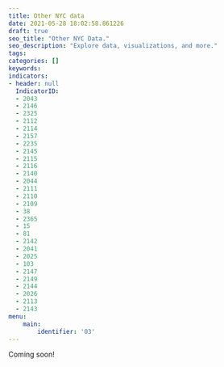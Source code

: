 ```yaml
---
title: Other NYC data
date: 2021-05-28 18:02:58.861226
draft: true
seo_title: "Other NYC Data."
seo_description: "Explore data, visualizations, and more."
tags: 
categories: []
keywords: 
indicators:
- header: null
  IndicatorID:
  - 2043
  - 2146
  - 2325
  - 2112
  - 2114
  - 2157
  - 2235
  - 2145
  - 2115
  - 2116
  - 2140
  - 2044
  - 2111
  - 2110
  - 2109
  - 38
  - 2365
  - 15
  - 81
  - 2142
  - 2041
  - 2025
  - 103
  - 2147
  - 2149
  - 2144
  - 2026
  - 2113
  - 2143
menu:
    main:
        identifier: '03'
---
```


Coming soon!

